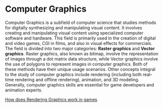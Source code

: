 # Computer Graphics

Computer Graphics is a subfield of computer science that studies methods for digitally synthesizing and manipulating visual content. It involves creating and manipulating visual content using specialized computer software and hardware. This field is primarily used in the creation of digital and video games, CGI in films, and also in visual effects for commercials. The field is divided into two major categories: **Raster graphics** and **Vector graphics**. Raster graphics, also known as bitmap, involve the representation of images through a dot matrix data structure, while Vector graphics involve the use of polygons to represent images in computer graphics. Both of these methods have their unique usage scenarios. Other concepts integral to the study of computer graphics include rendering (including both real-time rendering and offline rendering), animation, and 3D modeling. Generally, computer graphics skills are essential for game developers and animation experts.

<a href = "https://youtu.be/cvcAjgMUPUA?si=OMHV-v_LhU-LfyCo"> How does Rendering Graphics work in games </a>
